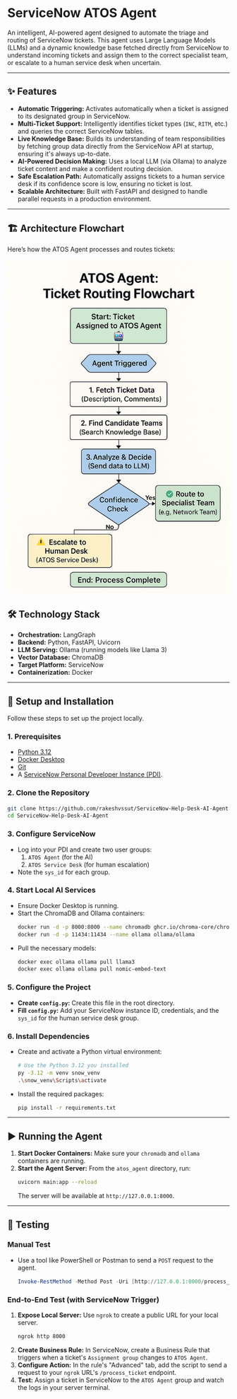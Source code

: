 # ServiceNow ATOS Agent

An intelligent, AI-powered agent designed to automate the triage and routing of ServiceNow tickets. This agent uses Large Language Models (LLMs) and a dynamic knowledge base fetched directly from ServiceNow to understand incoming tickets and assign them to the correct specialist team, or escalate to a human service desk when uncertain.

---

## ✨ Features

-   **Automatic Triggering:** Activates automatically when a ticket is assigned to its designated group in ServiceNow.
-   **Multi-Ticket Support:** Intelligently identifies ticket types (`INC`, `RITM`, etc.) and queries the correct ServiceNow tables.
-   **Live Knowledge Base:** Builds its understanding of team responsibilities by fetching group data directly from the ServiceNow API at startup, ensuring it's always up-to-date.
-   **AI-Powered Decision Making:** Uses a local LLM (via Ollama) to analyze ticket content and make a confident routing decision.
-   **Safe Escalation Path:** Automatically assigns tickets to a human service desk if its confidence score is low, ensuring no ticket is lost.
-   **Scalable Architecture:** Built with FastAPI and designed to handle parallel requests in a production environment.

---

## 🏗️ Architecture Flowchart


Here’s how the ATOS Agent processes and routes tickets:

![ATOS Agent Flowchart](docs/flowchart.png)


## 🛠️ Technology Stack

-   **Orchestration:** LangGraph
-   **Backend:** Python, FastAPI, Uvicorn
-   **LLM Serving:** Ollama (running models like Llama 3)
-   **Vector Database:** ChromaDB
-   **Target Platform:** ServiceNow
-   **Containerization:** Docker

---

## 🚀 Setup and Installation

Follow these steps to set up the project locally.

### 1. Prerequisites
-   [Python 3.12](https://www.python.org/downloads/windows/)
-   [Docker Desktop](https://www.docker.com/products/docker-desktop/)
-   [Git](https://git-scm.com/downloads/)
-   A [ServiceNow Personal Developer Instance (PDI)](https://developer.servicenow.com/).

### 2. Clone the Repository
```bash
git clone https://github.com/rakeshvssut/ServiceNow-Help-Desk-AI-Agent.git
cd ServiceNow-Help-Desk-AI-Agent
```

### 3. Configure ServiceNow
-   Log into your PDI and create two user groups:
    1.  `ATOS Agent` (for the AI)
    2.  `ATOS Service Desk` (for human escalation)
-   Note the `sys_id` for each group.

### 4. Start Local AI Services
-   Ensure Docker Desktop is running.
-   Start the ChromaDB and Ollama containers:
    ```bash
    docker run -d -p 8000:8000 --name chromadb ghcr.io/chroma-core/chroma:latest
    docker run -d -p 11434:11434 --name ollama ollama/ollama
    ```
-   Pull the necessary models:
    ```bash
    docker exec ollama ollama pull llama3
    docker exec ollama ollama pull nomic-embed-text
    ```

### 5. Configure the Project
-   **Create `config.py`:** Create this file in the root directory.
-   **Fill `config.py`:** Add your ServiceNow instance ID, credentials, and the `sys_id` for the human service desk group.

### 6. Install Dependencies
-   Create and activate a Python virtual environment:
    ```bash
    # Use the Python 3.12 you installed
    py -3.12 -m venv snow_venv
    .\snow_venv\Scripts\activate
    ```
-   Install the required packages:
    ```bash
    pip install -r requirements.txt
    ```

---

## ▶️ Running the Agent

1.  **Start Docker Containers:** Make sure your `chromadb` and `ollama` containers are running.
2.  **Start the Agent Server:** From the `atos_agent` directory, run:
    ```bash
    uvicorn main:app --reload
    ```
    The server will be available at `http://127.0.0.1:8000`.

---

## 🧪 Testing

### Manual Test
-   Use a tool like PowerShell or Postman to send a `POST` request to the agent.
    ```powershell
    Invoke-RestMethod -Method Post -Uri [http://127.0.0.1:8000/process_ticket](http://127.0.0.1:8000/process_ticket) -ContentType "application/json" -Body '{"ticket_number": "INC0010001"}'
    ```

### End-to-End Test (with ServiceNow Trigger)
1.  **Expose Local Server:** Use `ngrok` to create a public URL for your local server.
    ```bash
    ngrok http 8000
    ```
2.  **Create Business Rule:** In ServiceNow, create a Business Rule that triggers when a ticket's `Assignment group` changes to `ATOS Agent`.
3.  **Configure Action:** In the rule's "Advanced" tab, add the script to send a request to your `ngrok` URL's `/process_ticket` endpoint.
4.  **Test:** Assign a ticket in ServiceNow to the `ATOS Agent` group and watch the logs in your server terminal.
